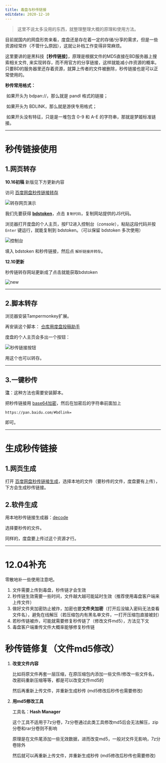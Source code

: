 ```yaml
---
title: 毒盘与秒传链接
editdate: 2020-12-10
---
```


> 这里不说太多没用的东西，就整理整理大概的原理和使用方法。

目前就国内的网盘形势来看，度盘还是存在着一定的存储/分享的需求，但是一些资源经常炸（不管什么原因），这就让补档工作变得非常麻烦。

这里要讲的是黑科技【**秒传链接**】，原理是根据文件的MD5直接在BD服务器上搜索相关文件, 来实现转存，而不用官方的分享链接，这样就能减小炸资源的概率。只要BD的服务器里还存着资源，就算上传者的文件被删除，秒传链接也是可以正常使用的。

**秒传常用格式：**

​	如果开头为 bdpan://，那么就是 pandl 格式的链接；

​	如果开头为 BDLINK，那么就是游侠专用格式；

​	如果开头没有特征，只是是一堆包含 0-9 和 A-E 的字符串，那就是梦姬标准链接。

------

# 秒传链接使用

## 1.网页转存

**10.16初稿**  新版见下方更新内容

访问 [百度网盘秒传链接转存](https://rapid.acg.uy/)

![转存网页演示](https://cdn.jsdelivr.net/gh/Melody-of-Oblivion/MoOpics@main/images/posts/sectrans/zcdemo.png)

我们先要获得 **<u>bdstoken</u>**，点击 `复制代码`，复制网站提供的JS代码。

浏览器打开度盘的个人主页，按F12进入控制台（*console*），粘贴这段代码并按 `Enter` 键运行，就能复制到 bdstoken。（可以保留 bdstoken 多次使用）

![控制台](https://cdn.jsdelivr.net/gh/Melody-of-Oblivion/MoOpics@main/images/posts/sectrans/console.png)

填入 bdstoken 和秒传链接，然后点 `解析链接并转存`。

**12.10更新**

秒传链转存网站更新成了点击就能获取bdstoken

![new](https://cdn.jsdelivr.net/gh/Melody-of-Oblivion/MoOpics@main/images/posts/sectrans/zcdemo2.png)

------

## 2.脚本转存

浏览器安装Tampermonkey扩展。

再安装这个脚本： [仓库用度盘投稿助手](https://greasyfork.org/zh-CN/scripts/3285-%E4%BB%93%E5%BA%93%E7%94%A8%E5%BA%A6%E7%9B%98%E6%8A%95%E7%A8%BF%E5%8A%A9%E6%89%8B)

度盘的个人主页会多出一个按钮：

![秒传链接按钮](https://cdn.jsdelivr.net/gh/Melody-of-Oblivion/MoOpics@main/images/posts/sectrans/btn.png)

用这个也可以转存。

------

## 3.一键秒传

**注**：这种方法也需要安装脚本。

把秒传链接用 [base64加密](http://tool.chinaz.com/tools/base64.aspx)，然后在加密后的字符串前面加上

```
https://pan.baidu.com/#bdlink=
```

即可。

------

# 生成秒传链接

## 1.网页生成

打开 [百度网盘秒传链接生成](https://rapid.acg.uy/gen.html)，选择本地的文件（要秒传的文件，度盘要有上传），下方会生成秒传链接。

## 2.软件生成

用本地秒传链接生成器：[decode](https://github.com/jixunmoe/mfcDuDownloadCodeGenerator/releases)

选择要秒传的文件。

同样的，度盘要上传过这个资源才行。

------

# 12.04补充

零散地补一些使用注意吧。

1. 文件需要上传到毒盘，秒传链才会生效
2. 秒传链生效需要一些时间，文件越大越可能延时生效（推荐使用毒盘客户端来上传文件）
3. 做好文件夹加密防止被炸，加密也要**文件夹加密**（打开后没输入密码无法查看文件名），避免在线解压（若压缩包内有黑名单文件，一打开压缩包直接被封）
4. 若秒传链被炸，可能就需要修复秒传链了（修改文件md5），方法见下文
5. 毒盘客户端重传文件大概率能够修复秒传链

# 秒传链修复（文件md5修改）

1. **改变文件内容**

   比如将原文件再套一层压缩，在原压缩包内添加一些文件/修改一些文件名，改密码重新压缩等等，都是可以改变文件md5的

   然后再重新上传文件，并重新生成秒传 (md5修改后秒传也需要修改)

2. **用md5修改工具**

   工具名：**Hash Manager**

   这个工具不适用于7z分卷，7z分卷通过此类工具修改md5后会无法解压，zip分卷和rar分卷则不影响

   原理是在文件尾添加一些无效数据，进而改变md5，一般对文件无影响，7z分卷除外

   然后就可以再重新上传文件，并重新生成秒传 (md5修改后秒传也需要修改)

